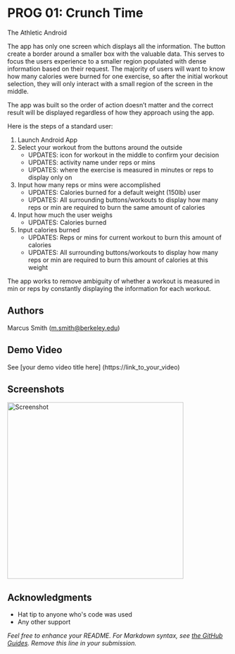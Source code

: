 # PROG 01: Crunch Time

The Athletic Android

The app has only one screen which displays all the information. The button create a border around a smaller box with the valuable data. This serves to focus the users experience to a smaller region populated with dense information based on their request. The majority of users will want to know how many calories were burned for one exercise, so after the initial workout selection, they will only interact with a small region of the screen in the middle.

The app was built so the order of action doesn’t matter and the correct result will be displayed regardless of how they approach using the app.

Here is the steps of a standard user:

1. Launch Android App
2. Select your workout from the buttons around the outside
	- UPDATES: icon for workout in the middle to confirm your decision
	- UPDATES: activity name under reps or mins
	- UPDATES: where the exercise is measured in minutes or reps to display only on
3. Input how many reps or mins were accomplished
	- UPDATES: Calories burned for a default weight (150lb) user
	- UPDATES: All surrounding buttons/workouts to display how many reps or min are required to burn the same amount of calories
4. Input how much the user weighs
	- UPDATES: Calories burned
5. Input calories burned
	- UPDATES: Reps or mins for current workout to burn this amount of calories
	- UPDATES: All surrounding buttons/workouts to display how many reps or min are required to burn this amount of calories at this weight

The app works to remove ambiguity of whether a workout is measured in min or reps by constantly displaying the information for each workout.

## Authors

Marcus Smith ([m.smith@berkeley.edu](mailto:m.smith@berkeley.edu))

## Demo Video

See [your demo video title here] (https://link_to_your_video)

## Screenshots

<img src="screenshots/main.png" height="400" alt="Screenshot"/>

## Acknowledgments

* Hat tip to anyone who's code was used
* Any other support

*Feel free to enhance your README. For Markdown syntax, see [the GitHub Guides](https://guides.github.com/features/mastering-markdown/). Remove this line in your submission.*

